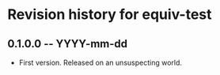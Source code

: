 # Revision history for equiv-test

## 0.1.0.0  -- YYYY-mm-dd

* First version. Released on an unsuspecting world.
